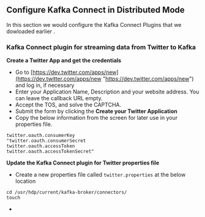 ## Configure Kafka Connect in Distributed Mode

In this section we would configure the Kafka Connect Plugins that we dowloaded earlier .

### Kafka Connect plugin for streaming data from Twitter to Kafka 

**Create a Twitter App and get the credentials** 
 - Go to
   [https://dev.twitter.com/apps/new](https://dev.twitter.com/apps/new
   "https://dev.twitter.com/apps/new") and log in, if necessary
 - Enter your Application Name, Description and your website address. You can leave the callback URL empty.
 - Accept the TOS, and solve the CAPTCHA.
 - Submit the form by clicking the **Create your Twitter Application**
 - Copy the below information from the screen for later use in your properties file.
```
twitter.oauth.consumerKey
"twitter.oauth.consumerSecret
twitter.oauth.accessToken
twitter.oauth.accessTokenSecret"
```

**Update the Kafka Connect plugin for Twitter properties file** 

- Create a new properties file called `twitter.properties` at the below location 
```
cd /usr/hdp/current/kafka-broker/connectors/
touch 
```

- 
<!--stackedit_data:
eyJoaXN0b3J5IjpbMTI4NjA2OTM0OCwxMTY1NjU4MjE2LDY1OT
g0NzgyOV19
-->